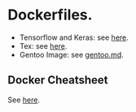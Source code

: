 # Dockerfiles.

- Tensorflow and Keras: see [here](tensorflow_keras.md).
- Tex: see [here](tex.md).
- Gentoo Image: see [gentoo.md](gentoo.md).

## Docker Cheatsheet

See [here](docker_cheatsheet.md).
